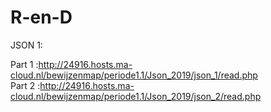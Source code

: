 # R-en-D 


JSON 1:

Part 1 :http://24916.hosts.ma-cloud.nl/bewijzenmap/periode1.1/Json_2019/json_1/read.php    
Part 2 :http://24916.hosts.ma-cloud.nl/bewijzenmap/periode1.1/Json_2019/json_2/read.php 
